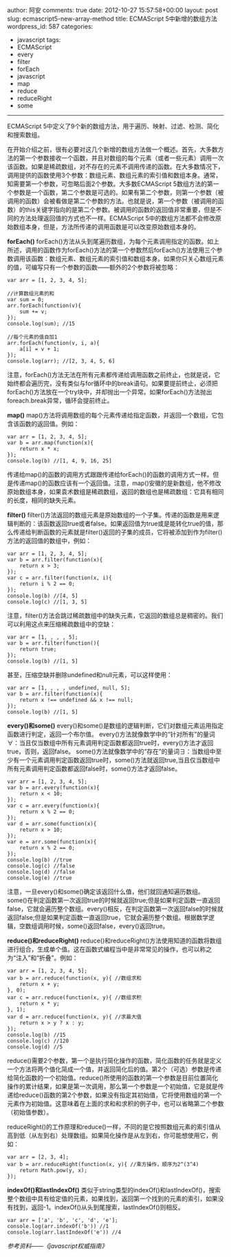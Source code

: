author: 阿安
comments: true
date: 2012-10-27 15:57:58+00:00
layout: post
slug: ecmascript5-new-array-method
title: ECMAScript 5中新增的数组方法
wordpress_id: 587
categories:
- javascript
tags:
- ECMAScript
- every
- filter
- forEach
- javascript
- map
- reduce
- reduceRight
- some
---

ECMAScript 5中定义了9个新的数组方法，用于遍历、映射、过滤、检测、简化和搜索数组。

在开始介绍之前，很有必要对这几个新增的数组方法做一个概述。首先，大多数方法的第一个参数接收一个函数，并且对数组的每个元素（或者一些元素）调用一次该函数。如果是稀疏数组，对不存在的元素不调用传递的函数。在大多数情况下，调用提供的函数使用3个参数：数组元素、数组元素的索引值和数组本身。通常，知需要第一个参数，可忽略后面2个参数。大多数ECMAScript 5数组方法的第一个参数是一个函数，第二个参数是可选的。如果有第二个参数，则第一个参数（被调用的函数）会被看做是第二个参数的方法。也就是说，第一个参数（被调用的函数）的this关键字指向的是第二个参数。被调用的函数的返回值非常重要，但是不同的方法处理返回值的方式也不一样。ECMAScript 5中的数组方法都不会修改原始数组本身，但是，方法所传递的调用函数是可以改变原始数组本身的。<!-- more -->

**forEach()**
forEach()方法从头到尾遍历数组，为每个元素调用指定的函数。如上所述，调用的函数作为forEach()方法的第一个参数然后forEach()方法使用三个参数调用该函数：数组元素、数组元素的索引值和数组本身。如果你只关心数组元素的值，可编写只有一个参数的函数——额外的2个参数将被忽略：

    

    var arr = [1, 2, 3, 4, 5];

    //计算数组元素的和
    var sum = 0;
    arr.forEach(function(v){
        sum += v;
    });
    console.log(sum); //15

    //每个元素的值自加1
    arr.forEach(function(v, i, a){
        a[i] = v + 1;
    });
    console.log(arr); //[2, 3, 4, 5, 6]




注意，forEach()方法无法在所有元素都传递给调用函数之前终止，也就是说，它始终都会遍历完，没有类似与for循环中的break语句。如果要提前终止，必须把forEach()方法放在一个try块中，并却抛出一个异常。如果forEach()方法抛出foreach.break异常，循环会提前终止。

**map()**
map()方法将调用数组的每个元素传递给指定函数，并返回一个数组，它包含该函数的返回值。例如：

    

    var arr = [1, 2, 3, 4, 5];
    var b = arr.map(function(x){
        return x * x;
    });
    console.log(b) //[1, 4, 9, 16, 25]




传递给map()的函数的调用方式跟跟传递给forEach()的函数的调用方式一样。但是传递map()的函数应该有一个返回值。注意，map()安徽的是新数组，他不修改原始数组本身，如果袁术数组是稀疏数组，返回的数组也是稀疏数组：它具有相同的长度，相同的缺失元素。

**filter()**
filter()方法返回的数组元素是原始数组的一个子集。传递的函数是用来逻辑判断的：该函数返回true或者false。如果返回值为true或是能转化true的值，那么传递给判断函数的元素就是filter()返回的子集的成员，它将被添加到作为filter()方法的返回值的数组中，例如：

    

    var arr = [1, 2, 3, 4, 5];
    var b = arr.filter(function(x){
        return x > 3;
    });
    var c = arr.filter(function(x, i){
        return i % 2 == 0;
    });
    console.log(b) //[4, 5]
    console.log(c) //[1, 3, 5]




注意，filter()方法会跳过稀疏数组中的缺失元素，它返回的数组总是稠密的。我们可以利用这点来压缩稀疏数组中的空缺：

    

    var arr = [1, , , , 5];
    var b = arr.filter(function(){
        return true;
    });
    console.log(b) //[1, 5]




甚至，压缩空缺并删除undefined和null元素，可以这样使用：

    

    var arr = [1, , , , undefined, null, 5];
    var b = arr.filter(function(x){
        return x !== undefined && x !== null;
    });
    console.log(b) //[1, 5]





**every()和some()**
every()和some()是数组的逻辑判断，它们对数组元素运用指定函数进行判定，返回一个布尔值。
every()方法就像数学中的“针对所有”的量词∀：当且仅当数组中所有元素调用判定函数都返回true时，every()方法才返回true，否则，返回false。
some()方法就像数学中的“存在”的量词∃：当数组中至少有一个元素调用判定函数返回true时，some()方法就返回true,当且仅当数组中所有元素调用判定函数都返回false时，some()方法才返回false。

    

    var arr = [1, 2, 3, 4, 5];
    var b = arr.every(function(x){
        return x < 10;
    });
    var c = arr.every(function(x){
        return x % 2 == 0;
    });
    var d = arr.some(function(x){
        return x > 10;
    });
    var e = arr.some(function(x){
        return x % 2 == 0;
    });
    console.log(b) //true
    console.log(c) //false
    console.log(d) //false
    console.log(e) //true




注意，一旦every()和some()确定该返回什么值，他们就回通知遍历数组。some()在判定函数第一次返回true的时候就返回true;但是如果判定函数一直返回false，它就会遍历整个数组。every()相反，在判定函数第一次返回false的时候就返回false;但是如果判定函数一直返回true，它就会遍历整个数组。根据数学逻辑，空数组调用时候，some()返回false，every()返回true。

**reduce()和reduceRight()**
reduce()和reduceRight()方法使用知道的函数将数组进行组合，生成单个值。这在函数式编程当中是非常常见的操作，也可以称之为“注入”和“折叠”。例如：

    

    var arr = [1, 2, 3, 4, 5];
    var b = arr.reduce(function(x, y){ //数组求和
        return x + y;
    }, 0);
    var c = arr.reduce(function(x, y){ //数组求积
        return x * y;
    }, 1);
    var d = arr.reduce(function(x, y){ //求最大值
        return x > y ? x : y;
    });
    console.log(b) //15
    console.log(c) //120
    console.log(d) //5




reduce()需要2个参数，第一个是执行简化操作的函数，简化函数的任务就是定义一个方法将两个值化简成一个值，并返回简化后的值。第2个（可选）参数是传递给简化函数的一个初始值。reduce()所使用的函数的第一个参数是目前位置简化操作的累计结果，如果是第一次调用，那么第一个参数是一个初始值，它是就是传递给reduce()函数的第2个参数，如果没有指定其初始值，它将使用数组的第一个元素作为初始值。这意味着在上面的求和和求积的例子中，也可以省略第二个参数（初始值参数）。

reduceRight()的工作原理和reduce()一样，不同的是它按照数组元素的索引值从高到低（从左到右）处理数组。如果简化操作是从左到右，你可能想使用它，例如：

    

    var arr = [2, 3, 4];
    var b = arr.reduceRight(function(x, y){ //乘方操作，顺序为2^(3^4)
        return Math.pow(y, x);
    });





**indexOf()和lastIndexOf()**
类似于string类型的indexOf()和lastIndexOf()，搜索整个数组中具有给定值的元素，如果找到，返回第一个找到的元素的索引，如果没有找到，返回-1。indexOf()从头到尾搜索，lastIndexOf()则相反。

    

    var arr = ['a', 'b', 'c', 'd', 'e'];
    console.log(arr.indexOf('b')) //1
    console.log(arr.lastIndexOf('e')) //4






_参考资料——《javascript权威指南》_
